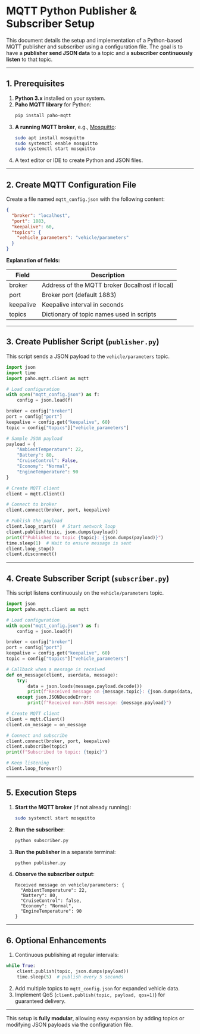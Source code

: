 # MQTT Python Publisher & Subscriber Setup

This document details the setup and implementation of a Python-based MQTT publisher and subscriber using a configuration file. The goal is to have a **publisher send JSON data** to a topic and a **subscriber continuously listen** to that topic.

---

## 1. Prerequisites

1. **Python 3.x** installed on your system.
2. **Paho MQTT library** for Python:
   ```bash
   pip install paho-mqtt
   ```
3. **A running MQTT broker**, e.g., [Mosquitto](https://mosquitto.org/):
   ```bash
   sudo apt install mosquitto
   sudo systemctl enable mosquitto
   sudo systemctl start mosquitto
   ```
4. A text editor or IDE to create Python and JSON files.

---

## 2. Create MQTT Configuration File

Create a file named `mqtt_config.json` with the following content:

```json
{
  "broker": "localhost",
  "port": 1883,
  "keepalive": 60,
  "topics": {
    "vehicle_parameters": "vehicle/parameters"
  }
}
```

**Explanation of fields:**

| Field       | Description                                     |
|-------------|-------------------------------------------------|
| broker      | Address of the MQTT broker (localhost if local)|
| port        | Broker port (default 1883)                     |
| keepalive   | Keepalive interval in seconds                  |
| topics      | Dictionary of topic names used in scripts      |

---

## 3. Create Publisher Script (`publisher.py`)

This script sends a JSON payload to the `vehicle/parameters` topic.

```python
import json
import time
import paho.mqtt.client as mqtt

# Load configuration
with open("mqtt_config.json") as f:
    config = json.load(f)

broker = config["broker"]
port = config["port"]
keepalive = config.get("keepalive", 60)
topic = config["topics"]["vehicle_parameters"]

# Sample JSON payload
payload = {
    "AmbientTemperature": 22,
    "Battery": 80,
    "CruiseControl": False,
    "Economy": "Normal",
    "EngineTemperature": 90
}

# Create MQTT client
client = mqtt.Client()

# Connect to broker
client.connect(broker, port, keepalive)

# Publish the payload
client.loop_start()  # Start network loop
client.publish(topic, json.dumps(payload))
print(f"Published to topic {topic}: {json.dumps(payload)}")
time.sleep(1)  # Wait to ensure message is sent
client.loop_stop()
client.disconnect()
```

---

## 4. Create Subscriber Script (`subscriber.py`)

This script listens continuously on the `vehicle/parameters` topic.

```python
import json
import paho.mqtt.client as mqtt

# Load configuration
with open("mqtt_config.json") as f:
    config = json.load(f)

broker = config["broker"]
port = config["port"]
keepalive = config.get("keepalive", 60)
topic = config["topics"]["vehicle_parameters"]

# Callback when a message is received
def on_message(client, userdata, message):
    try:
        data = json.loads(message.payload.decode())
        print(f"Received message on {message.topic}: {json.dumps(data, indent=2)}")
    except json.JSONDecodeError:
        print(f"Received non-JSON message: {message.payload}")

# Create MQTT client
client = mqtt.Client()
client.on_message = on_message

# Connect and subscribe
client.connect(broker, port, keepalive)
client.subscribe(topic)
print(f"Subscribed to topic: {topic}")

# Keep listening
client.loop_forever()
```

---

## 5. Execution Steps

1. **Start the MQTT broker** (if not already running):
   ```bash
   sudo systemctl start mosquitto
   ```
2. **Run the subscriber**:
   ```bash
   python subscriber.py
   ```
3. **Run the publisher** in a separate terminal:
   ```bash
   python publisher.py
   ```
4. **Observe the subscriber output**:
   ```
   Received message on vehicle/parameters: {
     "AmbientTemperature": 22,
     "Battery": 80,
     "CruiseControl": false,
     "Economy": "Normal",
     "EngineTemperature": 90
   }
   ```

---

## 6. Optional Enhancements

1. Continuous publishing at regular intervals:

```python
while True:
    client.publish(topic, json.dumps(payload))
    time.sleep(5)  # publish every 5 seconds
```

2. Add multiple topics to `mqtt_config.json` for expanded vehicle data.
3. Implement QoS (`client.publish(topic, payload, qos=1)`) for guaranteed delivery.

---

This setup is **fully modular**, allowing easy expansion by adding topics or modifying JSON payloads via the configuration file.

